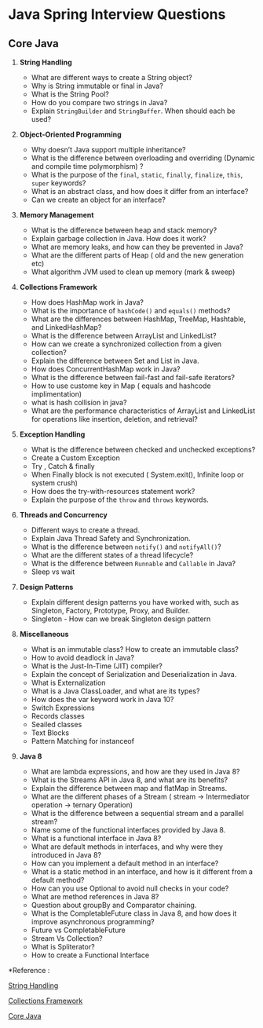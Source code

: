 

# Java Spring Interview Questions

## Core Java


1. **String Handling**
   - What are different ways to create a String object?
   - Why is String immutable or final in Java?
   - What is the String Pool?
   - How do you compare two strings in Java?
   - Explain `StringBuilder` and `StringBuffer`. When should each be used?
   

2. **Object-Oriented Programming**
   - Why doesn’t Java support multiple inheritance?
   - What is the difference between overloading and overriding (Dynamic and compile time polymorphism) ?
   - What is the purpose of the `final`, `static`, `finally`, `finalize`, `this`, `super` keywords?
   - What is an abstract class, and how does it differ from an interface?
   - Can we create an object for an interface?

3. **Memory Management**
   - What is the difference between heap and stack memory?
   - Explain garbage collection in Java. How does it work?
   - What are memory leaks, and how can they be prevented in Java?
   - What are the different parts of Heap ( old and the new generation etc)
   - What algorithm JVM used to clean up memory (mark & sweep)

4. **Collections Framework**
   - How does HashMap work in Java?
   - What is the importance of `hashCode()` and `equals()` methods?
   - What are the differences between HashMap, TreeMap, Hashtable, and LinkedHashMap?
   - What is the difference between ArrayList and LinkedList?
   - How can we create a synchronized collection from a given collection?
   - Explain the difference between Set and List in Java.
   - How does ConcurrentHashMap work in Java?
   - What is the difference between fail-fast and fail-safe iterators?
   - How to use custome key in Map ( equals and hashcode implimentation)
   - what is hash collision in java?
   - What are the performance characteristics of ArrayList and LinkedList for operations like insertion, deletion, and retrieval?

5. **Exception Handling**
   - What is the difference between checked and unchecked exceptions?
   - Create a Custom Exception
   - Try , Catch & finally
   - When Finally block is not executed ( System.exit(), Infinite loop or system crush)
   - How does the try-with-resources statement work?
   - Explain the purpose of the `throw` and `throws` keywords.

6. **Threads and Concurrency**
   - Different ways to create a thread.
   - Explain Java Thread Safety and Synchronization.
   - What is the difference between `notify()` and `notifyAll()`?
   - What are the different states of a thread lifecycle?
   - What is the difference between `Runnable` and `Callable` in Java?
   - Sleep vs wait

7. **Design Patterns**
   - Explain different design patterns you have worked with, such as Singleton, Factory, Prototype, Proxy, and Builder.
   - Singleton - How can we break Singleton design pattern

8. **Miscellaneous**
   - What is an immutable class? How to create an immutable class?
   - How to avoid deadlock in Java?
   - What is the Just-In-Time (JIT) compiler?
   - Explain the concept of Serialization and Deserialization in Java.
   - What is Externalization
   - What is a Java ClassLoader, and what are its types?
   - How does the var keyword work in Java 10?
   - Switch Expressions
   - Records classes
   - Seailed classes
   - Text Blocks 
   - Pattern Matching for instanceof
   
9. **Java 8**
   - What are lambda expressions, and how are they used in Java 8?
   - What is the Streams API in Java 8, and what are its benefits?
   - Explain the difference between map and flatMap in Streams.
   - What are the different phases of a Stream ( stream -> Intermediator operation -> ternary Operation)
   - What is the difference between a sequential stream and a parallel stream?
   - Name some of the functional interfaces provided by Java 8.
   - What is a functional interface in Java 8?
   - What are default methods in interfaces, and why were they introduced in Java 8?
   - How can you implement a default method in an interface?
   - What is a static method in an interface, and how is it different from a default method?
   - How can you use Optional to avoid null checks in your code?
   - What are method references in Java 8?
   - Question about groupBy and Comparator chaining.
   - What is the CompletableFuture class in Java 8, and how does it improve asynchronous programming?
   - Future vs CompletableFuture
   - Stream Vs Collection?
   - What is Spliterator?
   - How to create a Functional Interface
   


*Reference : 

[String Handling](https://medium.com/nerd-for-tech/concept-of-string-pool-and-string-object-creation-in-java-27ed2b3089f5)

[Collections Framework](https://medium.com/@harendrakumarrajpoot5/top-50-java-collections-interview-questions-you-need-to-know-e55fcdc8dbfb)

[Core Java](https://www.digitalocean.com/community/tutorials/core-java-interview-questions-and-answers)